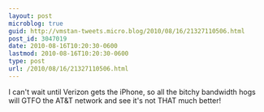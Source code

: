 ```yaml
---
layout: post
microblog: true
guid: http://vmstan-tweets.micro.blog/2010/08/16/21327110506.html
post_id: 3047019
date: 2010-08-16T10:20:30-0600
lastmod: 2010-08-16T10:20:30-0600
type: post
url: /2010/08/16/21327110506.html
---
```

I can't wait until Verizon gets the iPhone, so all the bitchy bandwidth hogs will GTFO the AT&T network and see it's not THAT much better!
